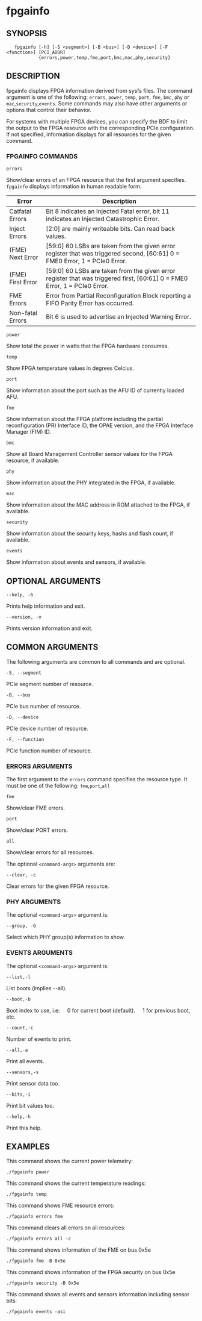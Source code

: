 # fpgainfo #

## SYNOPSIS ##
```console
   fpgainfo [-h] [-S <segment>] [-B <bus>] [-D <device>] [-F <function>] [PCI_ADDR]
            {errors,power,temp,fme,port,bmc,mac,phy,security}

```



## DESCRIPTION ##
fpgainfo displays FPGA information derived from sysfs files. The command argument is one of the following:
`errors`, `power`, `temp`, `port`, `fme`, `bmc`, `phy` or `mac`,`security`,`events`.
Some commands may also have other arguments or options that control their behavior.

For systems with multiple FPGA devices, you can specify the BDF to limit the output to the FPGA resource
with the corresponding PCIe configuration. If not specified, information displays for all resources for
the given command.

### FPGAINFO COMMANDS ##
`errors`

Show/clear errors of an FPGA resource that the first argument specifies.
`fpgainfo` displays information in human readable form.


|Error|Description|
|---|---|
|Catfatal Errors|Bit 8 indicates an Injected Fatal error, bit 11 indicates an Injected Catastrophic Error.|
|Inject Errors|[2:0] are mainly writeable bits. Can read back values.|
|(FME) Next Error|[59:0] 60 LSBs are taken from the given error register that was triggered second, [60:61] 0 = FME0 Error, 1 = PCIe0 Error.|
|(FME) First Error|[59:0] 60 LSBs are taken from the given error register that was triggered first, [60:61] 0 = FME0 Error, 1 = PCIe0 Error.|
|FME Errors|Error from Partial Reconfiguration Block reporting a FIFO Parity Error has occurred.|
|Non-fatal Errors|Bit 6 is used to advertise an Injected Warning Error.|

`power`

Show total the power in watts that the FPGA hardware consumes.

`temp`

 Show FPGA temperature values in degrees Celcius.

`port`

Show information about the port such as the AFU ID of currently loaded AFU.

`fme`

Show information about the FPGA platform including the partial reconfiguration (PR) Interface ID, the OPAE version,
and the FPGA Interface Manager (FIM) ID.

`bmc`

Show all Board Management Controller sensor values for the FPGA resource, if available.

`phy`

Show information about the PHY integrated in the FPGA, if available.

`mac`

Show information about the MAC address in ROM attached to the FPGA, if available.

`security`

Show information about the security keys, hashs and flash count, if available.

`events`

Show information about events and sensors, if available.

## OPTIONAL ARGUMENTS ##
`--help, -h`

Prints help information and exit.

`--version, -v`

Prints version information and exit.

## COMMON ARGUMENTS ##
The following arguments are common to all commands and are optional.

`-S, --segment`

PCIe segment number of resource.

`-B, --bus`

PCIe bus number of resource.

`-D, --device`

PCIe device number of resource.

`-F, --function`

PCIe function number of resource.

### ERRORS ARGUMENTS ###
The first argument to the `errors` command specifies the resource type. It must be one of the following:
   `fme`,`port`,`all`

`fme`

 Show/clear FME errors. 

`port`

 Show/clear PORT errors.

`all`

Show/clear errors for all resources.

The optional `<command-args>` arguments are:

`--clear, -c`

Clear errors for the given FPGA resource.


### PHY ARGUMENTS ###
The optional `<command-args>` argument is:

`--group, -G`

Select which PHY group(s) information to show.


### EVENTS ARGUMENTS ###
The optional `<command-args>` argument is:

`--list,-l`

List boots (implies --all).

`--boot,-b`

Boot index to use, i.e:
&nbsp;&nbsp;&nbsp;&nbsp;0 for current boot (default).
&nbsp;&nbsp;&nbsp;&nbsp;1 for previous boot, etc.

`--count,-c`

Number of events to print.

`--all,-a`

Print all events.

`--sensors,-s`

Print sensor data too.

`--bits,-i`

Print bit values too.

`--help,-h`

Print this help.

## EXAMPLES ##
This command shows the current power telemetry:
```console
./fpgainfo power
```

This command shows the current temperature readings:
```console
./fpgainfo temp
```

This command shows FME resource errors:
```console
./fpgainfo errors fme
```
This command clears all errors on all resources:
```console
./fpgainfo errors all -c
```
This command shows information of the FME on bus 0x5e
```console
./fpgainfo fme -B 0x5e
```
This command shows information of the FPGA security on bus 0x5e
```console
./fpgainfo security -B 0x5e
```
This command shows all events and sensors information including sensor bits:
```console
./fpgainfo events -asi
```
